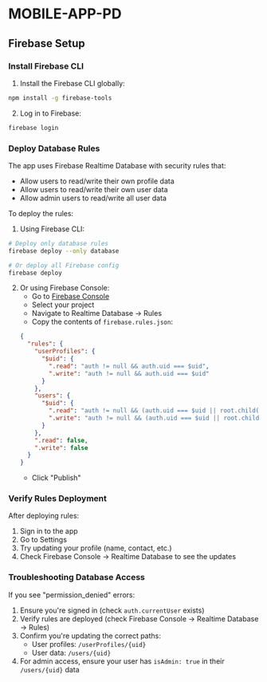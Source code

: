 # MOBILE-APP-PD

## Firebase Setup

### Install Firebase CLI
1. Install the Firebase CLI globally:
```bash
npm install -g firebase-tools
```

2. Log in to Firebase:
```bash
firebase login
```

### Deploy Database Rules
The app uses Firebase Realtime Database with security rules that:
- Allow users to read/write their own profile data
- Allow users to read/write their own user data
- Allow admin users to read/write all user data

To deploy the rules:

1. Using Firebase CLI:
```bash
# Deploy only database rules
firebase deploy --only database

# Or deploy all Firebase config
firebase deploy
```

2. Or using Firebase Console:
   - Go to [Firebase Console](https://console.firebase.google.com)
   - Select your project
   - Navigate to Realtime Database → Rules
   - Copy the contents of `firebase.rules.json`:
   ```json
   {
     "rules": {
       "userProfiles": {
         "$uid": {
           ".read": "auth != null && auth.uid === $uid",
           ".write": "auth != null && auth.uid === $uid"
         }
       },
       "users": {
         "$uid": {
           ".read": "auth != null && (auth.uid === $uid || root.child('users').child(auth.uid).child('isAdmin').val() === true)",
           ".write": "auth != null && (auth.uid === $uid || root.child('users').child(auth.uid).child('isAdmin').val() === true)"
         }
       },
       ".read": false,
       ".write": false
     }
   }
   ```
   - Click "Publish"

### Verify Rules Deployment
After deploying rules:
1. Sign in to the app
2. Go to Settings
3. Try updating your profile (name, contact, etc.)
4. Check Firebase Console → Realtime Database to see the updates

### Troubleshooting Database Access
If you see "permission_denied" errors:
1. Ensure you're signed in (check `auth.currentUser` exists)
2. Verify rules are deployed (check Firebase Console → Realtime Database → Rules)
3. Confirm you're updating the correct paths:
   - User profiles: `/userProfiles/{uid}`
   - User data: `/users/{uid}`
4. For admin access, ensure your user has `isAdmin: true` in their `/users/{uid}` data
